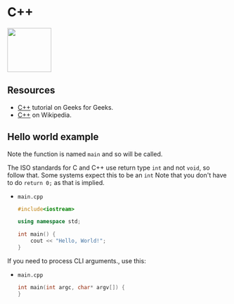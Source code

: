 # C++

<img src="https://upload.wikimedia.org/wikipedia/commons/1/18/ISO_C%2B%2B_Logo.svg" width="100"/>


## Resources

- [C++](https://www.geeksforgeeks.org/c-plus-plus/) tutorial on Geeks for Geeks.
- [C++](https://en.wikipedia.org/wiki/C%2B%2B) on Wikipedia.

## Hello world example

Note the function is named `main` and so will be called.

The ISO standards for C and C++ use return type `int` and not `void`, so follow that. Some systems expect this to be an `int` Note that you don't have to do `return 0;` as that is implied.

- `main.cpp`
    ```cpp
    #include<iostream> 

    using namespace std;

    int main() {
        cout << "Hello, World!";
    }
    ```
  
If you need to process CLI arguments., use this:

- `main.cpp`
    ```cpp
    int main(int argc, char* argv[]) {
    }
    ```
